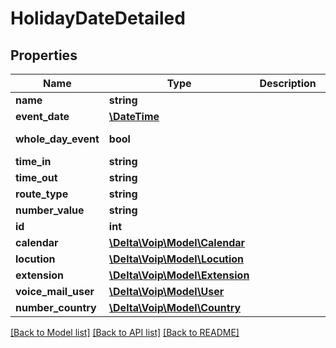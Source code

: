 # HolidayDateDetailed

## Properties
Name | Type | Description | Notes
------------ | ------------- | ------------- | -------------
**name** | **string** |  | 
**event_date** | [**\DateTime**](\DateTime.md) |  | 
**whole_day_event** | **bool** |  | [default to false]
**time_in** | **string** |  | [optional] 
**time_out** | **string** |  | [optional] 
**route_type** | **string** |  | [optional] 
**number_value** | **string** |  | [optional] 
**id** | **int** |  | [optional] 
**calendar** | [**\Delta\Voip\Model\Calendar**](Calendar.md) |  | 
**locution** | [**\Delta\Voip\Model\Locution**](Locution.md) |  | [optional] 
**extension** | [**\Delta\Voip\Model\Extension**](Extension.md) |  | [optional] 
**voice_mail_user** | [**\Delta\Voip\Model\User**](User.md) |  | [optional] 
**number_country** | [**\Delta\Voip\Model\Country**](Country.md) |  | [optional] 

[[Back to Model list]](../README.md#documentation-for-models) [[Back to API list]](../README.md#documentation-for-api-endpoints) [[Back to README]](../README.md)


